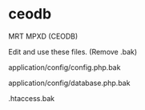 # ceodb
MRT MPXD (CEODB)

Edit and use these files. (Remove .bak)

application/config/config.php.bak

application/config/database.php.bak

.htaccess.bak
